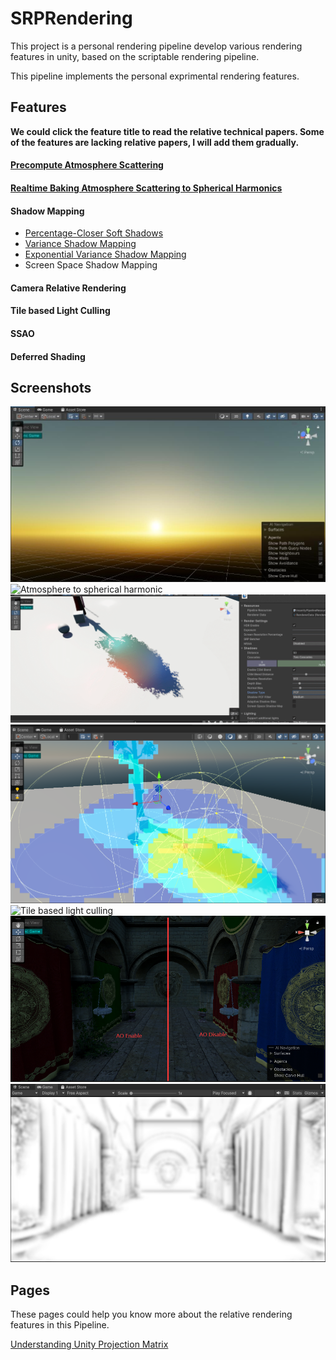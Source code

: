 # SRPRendering
This project is a personal rendering pipeline develop various rendering features in unity, based on the scriptable rendering pipeline. 

This pipeline implements the personal exprimental rendering features.

## Features
__We could click the feature title to read the relative technical papers. Some of the features are lacking relative papers, I will add them gradually.__
#### [Precompute Atmosphere Scattering](pages/AtmosphereScattering.md)
#### [Realtime Baking Atmosphere Scattering to Spherical Harmonics](pages/BakingAtmosphereScatteringToSH.md)
#### Shadow Mapping

- [Percentage-Closer Soft Shadows](pages/PCSS.md)
- [Variance Shadow Mapping](pages/VarianceShadowMapping.md)
- [Exponential Variance Shadow Mapping](pages/VarianceShadowMapping.md)
- Screen Space Shadow Mapping

#### Camera Relative Rendering

#### Tile based Light Culling

#### SSAO

#### Deferred Shading

## Screenshots
![Atmosphere scattering](screenshots/atmosphere_scattering.jpg)
![Atmosphere to spherical harmonic](screenshots/bake_atmosphere_sh.gif)
![Shadow Mapping](screenshots/shadowmap.gif)
![Tile based light culling](screenshots/tilebasedlightculling.png)
![Tile based light culling](screenshots/lightcullingsponza.gif)
![SSAO](screenshots/ao_compare.png)
![SSAO mask](screenshots/ao_mask.jpg)
## Pages
These pages could help you know more about the relative rendering features in this Pipeline.

[Understanding Unity Projection Matrix](pages/understanding_unity_projection_matrix.md)

